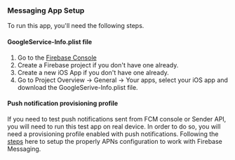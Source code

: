 ### Messaging App Setup

To run this app, you'll need the following steps.

#### GoogleService-Info.plist file

1. Go to the [Firebase Console](https://console.firebase.google.com/)
2. Create a Firebase project if you don't have one already.
3. Create a new iOS App if you don't have one already.
4. Go to Project Overview -> General -> Your apps, select your iOS app and download the GoogleSerive-Info.plist file.


#### Push notification provisioning profile

If you need to test push notifications sent from FCM console or Sender API, you will need to run this test app on real device. In order to do so, you will need a provisioning profile enabled with push notifications. Following the [steps](https://firebase.google.com/docs/cloud-messaging/ios/certs) here to setup the properly APNs configuration to work with Firebase Messaging.


